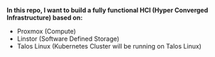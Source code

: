 **In this repo, I want to build a fully functional HCI (Hyper Converged Infrastructure) based on:**

- Proxmox (Compute)
- Linstor (Software Defined Storage)
- Talos Linux (Kubernetes Cluster will be running on Talos Linux)
